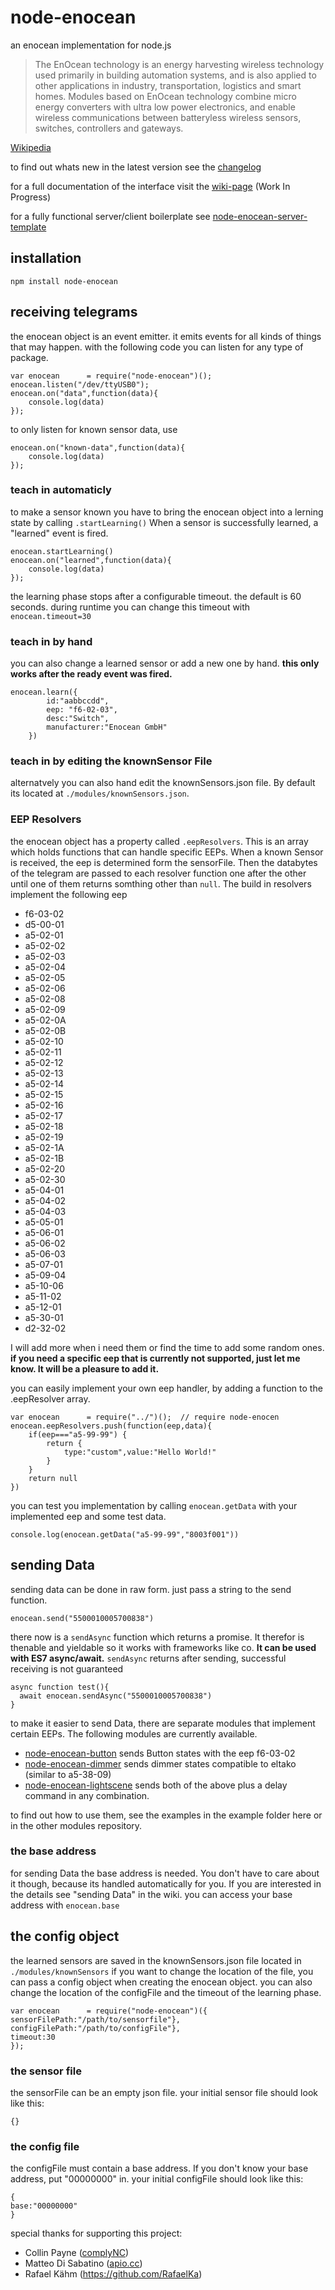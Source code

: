 # node-enocean
an enocean implementation for node.js  

>The EnOcean technology is an energy harvesting wireless technology used primarily in building automation systems, and is also applied to other applications in industry, transportation, logistics and smart homes. Modules based on EnOcean technology combine micro energy converters with ultra low power electronics, and enable wireless communications between batteryless wireless sensors, switches, controllers and gateways.    

[Wikipedia](https://en.wikipedia.org/wiki/EnOcean)

to find out whats new in the latest version see the [changelog](https://github.com/Holger-Will/node-enocean/wiki/Changelog)

for a full documentation of the interface visit the [wiki-page](https://github.com/Holger-Will/node-enocean/wiki/the-Enocean-Object) (Work In Progress)

for a fully functional server/client boilerplate see [node-enocean-server-template](https://github.com/Holger-Will/node-enocean-server-template)

## installation
```
npm install node-enocean
```
## receiving telegrams
the enocean object is an event emitter. it emits events for all kinds of things that may happen.
with the following code you can listen for any type of package.

```
var enocean      = require("node-enocean")();
enocean.listen("/dev/ttyUSB0");
enocean.on("data",function(data){   
	console.log(data)
});
```

to only listen for known sensor data, use

```
enocean.on("known-data",function(data){   
	console.log(data)
});
```


### teach in automaticly

to make a sensor known you have to bring the enocean object into a lerning state by calling `.startLearning()`
When a sensor is successfully learned, a "learned" event is fired.

```
enocean.startLearning()
enocean.on("learned",function(data){   
	console.log(data)
});
```

the learning phase stops after a configurable timeout. the default is 60 seconds.
during runtime you can change this timeout with `enocean.timeout=30`

### teach in by hand

you can also change a learned sensor or add a new one by hand. **this only works after the ready event was fired.**

```
enocean.learn({
		id:"aabbccdd",
		eep: "f6-02-03",
		desc:"Switch",
		manufacturer:"Enocean GmbH"
	})
```
### teach in by editing the knownSensor File

alternatvely you can also hand edit the knownSensors.json file. By default its located at `./modules/knownSensors.json`.

### EEP Resolvers

the enocean object has a property called `.eepResolvers`. This is an array which holds functions that can handle specific EEPs. When a known Sensor is received, the eep is determined form the sensorFile. Then the databytes of the telegram are passed to each resolver function one after the other until one of them returns somthing other than `null`. The build in resolvers implement the following eep

* f6-03-02
* d5-00-01
* a5-02-01
* a5-02-02
* a5-02-03
* a5-02-04
* a5-02-05
* a5-02-06
* a5-02-08
* a5-02-09
* a5-02-0A
* a5-02-0B
* a5-02-10
* a5-02-11
* a5-02-12
* a5-02-13
* a5-02-14
* a5-02-15
* a5-02-16
* a5-02-17
* a5-02-18
* a5-02-19
* a5-02-1A
* a5-02-1B
* a5-02-20
* a5-02-30
* a5-04-01
* a5-04-02
* a5-04-03
* a5-05-01
* a5-06-01
* a5-06-02
* a5-06-03
* a5-07-01
* a5-09-04
* a5-10-06
* a5-11-02
* a5-12-01
* a5-30-01
* d2-32-02

I will add more when i need them or find the time to add some random ones.
**if you need a specific eep that is currently not supported, just let me know. It will be a pleasure to add it.**

you can easily implement your own eep handler, by adding a function to the .eepResolver array.

```
var enocean      = require("../")();  // require node-enocen
enocean.eepResolvers.push(function(eep,data){
	if(eep==="a5-99-99") {
		return {
			type:"custom",value:"Hello World!"
		}
	}
	return null
})
```

you can test you implementation by calling `enocean.getData` with your implemented eep and some test data.

```
console.log(enocean.getData("a5-99-99","8003f001"))
```

## sending Data

sending data can be done in raw form. just pass a string to the send function.   

`enocean.send("5500010005700838")`

there now is a `sendAsync` function which returns a promise. It therefor is thenable and yieldable so it works with frameworks like co. **It can be used with ES7 async/await.**
`sendAsync` returns after sending, successful receiving is not guaranteed

    async function test(){
      await enocean.sendAsync("5500010005700838")
    }

to make it easier to send Data, there are separate modules that implement certain EEPs. The following modules are currently available.

* [node-enocean-button](https://github.com/Holger-Will/node-enocean-button) sends Button states with the eep f6-03-02
* [node-enocean-dimmer](https://github.com/Holger-Will/node-enocean-dimmer) sends dimmer states compatible to eltako (similar to a5-38-09)
* [node-enocean-lightscene](https://github.com/Holger-Will/node-enocean-lightscene) sends both of the above plus a delay command in any combination.

to find out how to use them, see the examples in the example folder here or in the other modules repository.

### the base address

for sending Data the base address is needed. You don't have to care about it though, because its handled automatically for you. If you are interested in the details see "sending Data" in the wiki.
you can access your base address with `enocean.base`

## the config object

the learned sensors are saved in the knownSensors.json file located in `./modules/knownSensors`
if you want to change the location of the file, you can pass a config object when creating the enocean object.
you can also change the location of the configFile and the timeout of the learning phase.

```
var enocean      = require("node-enocean")({
sensorFilePath:"/path/to/sensorfile"},
configFilePath:"/path/to/configFile"},
timeout:30
});
```
### the sensor file
the sensorFile can be an empty json file. your initial sensor file should look like this:
```
{}
```
### the config file
the configFile must contain a base address. If you don't know your base address, put "00000000" in. your initial configFile should look like this:
```
{
base:"00000000"
}
```

special thanks for supporting this project:

* Collin Payne ([complyNC](http://www.complync.com/))
* Matteo Di Sabatino ([apio.cc](http://apio.cc))
* Rafael Kähm (https://github.com/RafaelKa)
